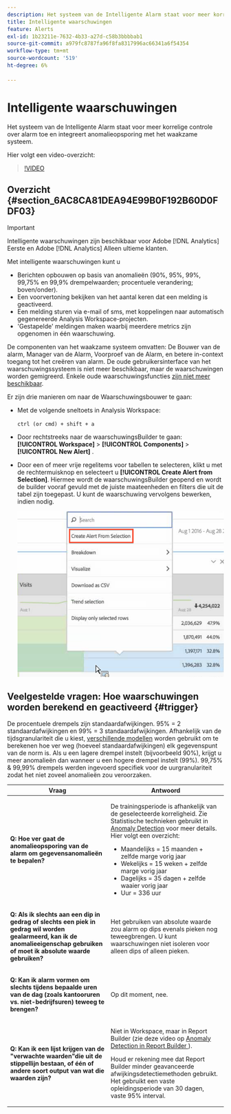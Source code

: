 ```yaml
---
description: Het systeem van de Intelligente Alarm staat voor meer korrelige controle over alarm toe en integreert anomalieopsporing met het waakzame systeem.
title: Intelligente waarschuwingen
feature: Alerts
exl-id: 1b23211e-7632-4b33-a27d-c58b3bbbbab1
source-git-commit: a979fc8787fa96f8fa8317996ac66341a6f54354
workflow-type: tm+mt
source-wordcount: '519'
ht-degree: 6%

---
```


# Intelligente waarschuwingen

Het systeem van de Intelligente Alarm staat voor meer korrelige controle over alarm toe en integreert anomalieopsporing met het waakzame systeem.

Hier volgt een video-overzicht:

>[!VIDEO](https://video.tv.adobe.com/v/25446/?quality=12)

## Overzicht {#section_6AC8CA81DEA94E99B0F192B60D0FDF03}

>[!IMPORTANT]
>
>Intelligente waarschuwingen zijn beschikbaar voor Adobe [!DNL Analytics] Eerste en Adobe [!DNL Analytics] Alleen ultieme klanten.

Met intelligente waarschuwingen kunt u

* Berichten opbouwen op basis van anomalieën (90%, 95%, 99%, 99,75% en 99,9% drempelwaarden; procentuele verandering; boven/onder).
* Een voorvertoning bekijken van het aantal keren dat een melding is geactiveerd.
* Een melding sturen via e-mail of sms, met koppelingen naar automatisch gegenereerde Analysis Workspace-projecten.
* &#39;Gestapelde&#39; meldingen maken waarbij meerdere metrics zijn opgenomen in één waarschuwing.

De componenten van het waakzame systeem omvatten: De Bouwer van de alarm, Manager van de Alarm, Voorproef van de Alarm, en betere in-context toegang tot het creëren van alarm. De oude gebruikersinterface van het waarschuwingssysteem is niet meer beschikbaar, maar de waarschuwingen worden gemigreerd. Enkele oude waarschuwingsfuncties [zijn niet meer beschikbaar](https://experienceleague.adobe.com/docs/analytics/analyze/reports-analytics/alerts.html).

Er zijn drie manieren om naar de Waarschuwingsbouwer te gaan:

* Met de volgende sneltoets in Analysis Workspace:

  `ctrl (or cmd) + shift + a`
* Door rechtstreeks naar de waarschuwingsBuilder te gaan:  **[!UICONTROL Workspace]** > **[!UICONTROL Components]** > **[!UICONTROL New Alert]** .
* Door een of meer vrije regelitems voor tabellen te selecteren, klikt u met de rechtermuisknop en selecteert u **[!UICONTROL Create Alert from Selection]**. Hiermee wordt de waarschuwingsBuilder geopend en wordt de builder vooraf gevuld met de juiste maateenheden en filters die uit de tabel zijn toegepast. U kunt de waarschuwing vervolgens bewerken, indien nodig.

  ![](assets/create-alert-from-selection.png)


## Veelgestelde vragen: Hoe waarschuwingen worden berekend en geactiveerd {#trigger}

De procentuele drempels zijn standaardafwijkingen. 95% = 2 standaardafwijkingen en 99% = 3 standaardafwijkingen. Afhankelijk van de tijdsgranulariteit die u kiest, [verschillende modellen](/help/analyze/analysis-workspace/c-anomaly-detection/statistics-anomaly-detection.md) worden gebruikt om te berekenen hoe ver weg (hoeveel standaardafwijkingen) elk gegevenspunt van de norm is. Als u een lagere drempel instelt (bijvoorbeeld 90%), krijgt u meer anomalieën dan wanneer u een hogere drempel instelt (99%). 99,75% &amp; 99,99% drempels werden ingevoerd specifiek voor de uurgranulariteit zodat het niet zoveel anomalieën zou veroorzaken.

<table id="table_B3AA85E1DE3543DCA34966A52E3CE4AB"> 
 <thead> 
  <tr> 
   <th colname="col1" class="entry"> Vraag </th> 
   <th colname="col2" class="entry"> Antwoord </th> 
  </tr> 
 </thead>
 <tbody> 
  <tr> 
   <td colname="col1"> <p><b>Q: Hoe ver gaat de anomalieopsporing van de alarm om gegevensanomalieën te bepalen?</b> </p> </td> 
   <td colname="col2"> <p>De trainingsperiode is afhankelijk van de geselecteerde korreligheid. Zie Statistische technieken gebruikt in <a href="/help/analyze/analysis-workspace/c-anomaly-detection/statistics-anomaly-detection.md">Anomaly Detection</a> voor meer details. Hier volgt een overzicht: </p> 
    <ul id="ul_4F8C2A41F06C498DBF5E7AE5DE803773"> 
     <li id="li_E246091A3F1E484C8444AF4052FCA784">Maandelijks = 15 maanden + zelfde marge vorig jaar </li> 
     <li id="li_CC014FB38AE1492B9647E990C29BFB3C">Wekelijks = 15 weken + zelfde marge vorig jaar </li> 
     <li id="li_2517EE2097534324BE9C1B54CD181A62">Dagelijks = 35 dagen + zelfde waaier vorig jaar </li> 
     <li id="li_710BC8B009354542AA4962A59A646099">Uur = 336 uur </li> 
    </ul> </td> 
  </tr> 
  <tr> 
   <td colname="col1"> <p><b>Q: Als ik slechts aan een dip in gedrag of slechts een piek in gedrag wil worden gealarmeerd, kan ik de anomalieeigenschap gebruiken of moet ik absolute waarde gebruiken?</b> </p> </td> 
   <td colname="col2"> <p>Het gebruiken van absolute waarde zou alarm op dips evenals pieken nog teweegbrengen. U kunt waarschuwingen niet isoleren voor alleen dips of alleen pieken. </p> </td> 
  </tr> 
  <tr> 
   <td colname="col1"> <p><b>Q: Kan ik alarm vormen om slechts tijdens bepaalde uren van de dag (zoals kantooruren vs. niet-bedrijfsuren) teweeg te brengen? </b> </p> </td> 
   <td colname="col2"> <p>Op dit moment, nee. </p> </td> 
  </tr> 
  <tr> 
   <td colname="col1"> <p><b>Q: Kan ik een lijst krijgen van de "verwachte waarden"die uit de stippellijn bestaan, of één of andere soort output van wat die waarden zijn? </b> </p> </td> 
   <td colname="col2"> <p>Niet in Workspace, maar in Report Builder (zie deze video op <a href="https://experienceleague.adobe.com/docs/analytics-learn/tutorials/exporting/report-builder/anomaly-detection-in-report-builder.html"  > Anomaly Detection in Report Builder </a>). </p> <p>Houd er rekening mee dat Report Builder minder geavanceerde afwijkingsdetectiemethoden gebruikt. Het gebruikt een vaste opleidingsperiode van 30 dagen, vaste 95% interval. </p> </td> 
  </tr> 
 </tbody> 
</table>
